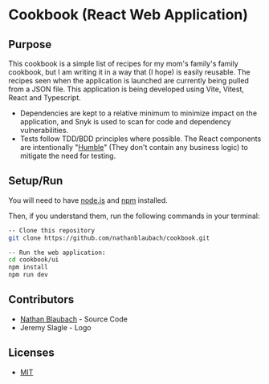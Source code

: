 # Cookbook (React Web Application)

## Purpose

This cookbook is a simple list of recipes for my mom's family's family cookbook, but I am writing it in a way that (I hope) is easily reusable. The recipes seen when the application is launched are currently being pulled from a JSON file. This application is being developed using Vite, Vitest, React and Typescript.

- Dependencies are kept to a relative minimum to minimize impact on the application, and Snyk is used to scan for code and dependency vulnerabilities.
- Tests follow TDD/BDD principles where possible. The React components are intentionally "[Humble](https://martinfowler.com/bliki/HumbleObject.html)" (They don't
  contain any business logic) to mitigate the need for testing.

## Setup/Run

You will need to have [node.js](https://nodejs.org) and [npm](https://www.npmjs.com) installed.

Then, if you understand them, run the following commands in your terminal:

```bash
-- Clone this repository
git clone https://github.com/nathanblaubach/cookbook.git

-- Run the web application:
cd cookbook/ui
npm install
npm run dev
```

## Contributors

- [Nathan Blaubach](https://github.com/nathanblaubach) - Source Code
- Jeremy Slagle - Logo

## Licenses

- [MIT](https://github.com/nathanblaubach/cookbook/blob/main/LICENSE)
